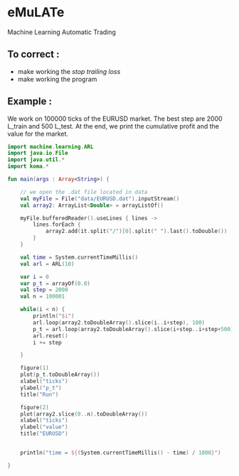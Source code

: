 # eMuLATe
Machine Learning Automatic Trading

## To correct :
* make working the _stop trailing loss_
* make working the program

## Example :

We work on 100000 ticks of the EURUSD market. The best step are 2000 L_train and 500 L_test. At the end, we print the cumulative profit and the value for the market.

```kotlin
import machine.learning.ARL
import java.io.File
import java.util.*
import koma.*

fun main(args : Array<String>) {

    // we open the .dat file located in data
    val myFile = File("data/EURUSD.dat").inputStream()
    val array2: ArrayList<Double> = arrayListOf()

    myFile.bufferedReader().useLines { lines ->
        lines.forEach {
            array2.add(it.split("/")[0].split(" ").last().toDouble())
        }
    }

    val time = System.currentTimeMillis()
    val arl = ARL(10)

    var i = 0
    var p_t = arrayOf(0.0)
    val step = 2000
    val n = 100001

    while(i < n) {
        println("$i")
        arl.loop(array2.toDoubleArray().slice(i..i+step), 100)
        p_t = arl.loop(array2.toDoubleArray().slice(i+step..i+step+500), 100, p_t)
        arl.reset()
        i += step

    }

    figure(1)
    plot(p_t.toDoubleArray())
    xlabel("ticks")
    ylabel("p_t")
    title("Run")

    figure(2)
    plot(array2.slice(0..n).toDoubleArray())
    xlabel("ticks")
    ylabel("value")
    title("EURUSD")


    println("time = ${(System.currentTimeMillis() - time) / 1000}")

}
```
